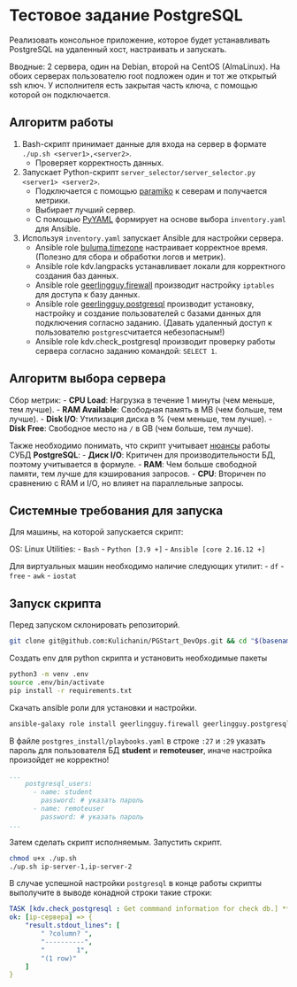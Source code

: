 # Тестовое задание PostgreSQL

Реализовать консольное приложение, которое будет устанавливать PostgreSQL на удаленный хост, настраивать и запускать.

Вводные: 2 сервера, один на Debian, второй на CentOS (AlmaLinux). На обоих серверах пользователю root подложен один и тот же открытый ssh ключ. У исполнителя есть закрытая часть ключа, с помощью которой он подключается.

## Алгоритм работы

1. Bash-скрипт принимает данные для входа на сервер в формате `./up.sh <server1>,<server2>`.
    * Проверяет корректность данных.
2. Запускает Python-скрипт `server_selector/server_selector.py <server1> <server2>`.
    * Подключается с помощью [paramiko](https://www.paramiko.org/) к северам и получается метрики.
    * Выбирает лучший сервер.
    * С помощью [PyYAML](https://pypi.org/project/PyYAML/) формирует на основе выбора `inventory.yaml` для Ansible.  
3. Используя `inventory.yaml` запускает Ansible для настройки сервера.
    * Ansible role [buluma.timezone](https://galaxy.ansible.com/ui/standalone/roles/buluma/timezone/documentation/) настраивает корректное время. (Полезно для сбора и обработки логов и метрик).
    * Ansible role kdv.langpacks устанавливает локали для корректного создания баз данных.
    * Ansible role [geerlingguy.firewall](https://github.com/geerlingguy/ansible-role-firewall) производит настройку `iptables` для доступа к базу данных.
    * Ansible role [geerlingguy.postgresql](https://github.com/geerlingguy/ansible-role-postgresql) производит установку, настройку и создание пользователей с базами данных для подключения согласно заданию. (Давать удаленный доступ к пользователю `postgres`считается небезопасным!)
    * Ansible role kdv.check_postgresql производит проверку работы сервера согласно заданию командой: `SELECT 1`.

## Алгоритм выбора сервера

Сбор метрик:
    - **CPU Load**: Нагрузка в течение 1 минуты (чем меньше, тем лучше).
    - **RAM Available**: Свободная память в MB (чем больше, тем лучше).
    - **Disk I/O**: Утилизация диска в % (чем меньше, тем лучше).
    - **Disk Free**: Свободное место на `/` в GB (чем больше, тем лучше).

Также необходимо понимать, что скрипт учитывает [нюансы](https://habr.com/ru/companies/otus/articles/521486/) работы СУБД **PostgreSQL**:
    - **Диск I/O**: Критичен для производительности БД, поэтому учитывается в формуле.
    - **RAM**: Чем больше свободной памяти, тем лучше для кэширования запросов.
    - **CPU**: Вторичен по сравнению с RAM и I/O, но влияет на параллельные запросы.

## Системные требования для запуска

Для машины, на которой запускается скрипт:

OS: Linux
Utilities:
    - `Bash`
    - `Python [3.9 +]`
    - `Ansible [core 2.16.12 +]`

Для виртуальных машин необходимо наличие следующих утилит:
    - `df`
    - `free`
    - `awk`
    - `iostat`

## Запуск скрипта

Перед запуском склонировать репозиторий.

```bash
git clone git@github.com:Kulichanin/PGStart_DevOps.git && cd "$(basename "$_" .git)"
```

Создать env для python скрипта и установить необходимые пакеты

```bash
python3 -m venv .env
source .env/bin/activate
pip install -r requirements.txt
```

Скачать ansible роли для установки и настройки.

```bash
ansible-galaxy role install geerlingguy.firewall geerlingguy.postgresql buluma.timezone
```

В файле `postgres_install/playbooks.yaml` в строке `:27` и `:29` указать пароль для пользователя БД **student** и **remoteuser**, иначе настройка произойдет не корректно!

```yaml
...
    postgresql_users:
      - name: student
        password: # указать пароль
      - name: remoteuser
        password: # указать пароль
...
```

Затем сделать скрипт исполняемым. Запустить скрипт.

```bash
chmod u+x ./up.sh
./up.sh ip-server-1,ip-server-2
```

В случае успешной настройки `postgresql` в конце работы скрипты выполучите в выводе конадной строки такие строки:

```yaml
TASK [kdv.check_postgresql : Get commmand information for check db.] *************************************************************************************************************************
ok: [ip-сервера] => {
    "result.stdout_lines": [
        " ?column? ",
        "----------",
        "        1",
        "(1 row)"
    ]
}
```
